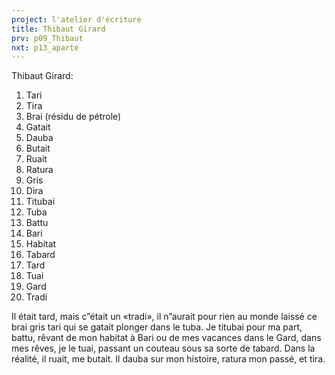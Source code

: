 ```yaml
---
project: l'atelier d'écriture
title: Thibaut Girard
prv: p09_Thibaut
nxt: p13_aparte
---
```


Thibaut Girard:

1. Tari
1. Tira
1. Brai (résidu de pétrole)
1. Gatait
1. Dauba
1. Butait
1. Ruait
1. Ratura
1. Gris
1. Dira
1. Titubai
1. Tuba
1. Battu
1. Bari
1. Habitat
1. Tabard
1. Tard
1. Tuai
1. Gard
1. Tradi

Il était tard, mais c”était un «tradi», il n”aurait pour rien au monde laissé ce brai gris tari qui se gatait plonger dans le tuba. Je titubai pour ma part, battu, rêvant de mon habitat à Bari ou de mes vacances dans le Gard, dans mes rêves, je le tuai, passant un couteau sous sa sorte de tabard. Dans la réalité, il ruait, me butait. Il dauba sur mon histoire, ratura mon passé, et tira.